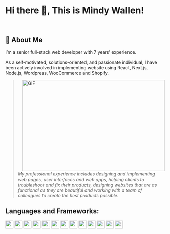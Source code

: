 # Hi there 👋, This is Mindy Wallen!

<br />

## :book: About Me
I’m a senior full-stack web developer with 7 years' experience.

As a self-motivated, solutions-oriented, and passionate individual, I have been actively involved in implementing website using React, Next.js, Node.js, Wordpress, WooCommerce and Shopify.

<img align="right" alt="GIF" src="https://github.com/mindy6680/mindy6680/blob/main/software%20giphy.gif" width="450" height="290" />


>*My professional experience includes designing and implementing web pages, user interfaces and web apps, helping clients to troubleshoot and fix their products, designing websites that are as functional as they are beautiful and working with a team of colleagues to create the best products possible.*

## Languages and Frameworks:

<code><img height="25" src="https://cdn.worldvectorlogo.com/logos/javascript-1.svg"></code>
<code><img height="25" src="https://cdn.worldvectorlogo.com/logos/php-1.svg"></code>
<code><img height="25" src="https://cdn.worldvectorlogo.com/logos/typescript.svg"></code>
<code><img height="25" src="https://cdn.worldvectorlogo.com/logos/react-2.svg"></code>
<code><img height="25" src="https://cdn.worldvectorlogo.com/logos/nextjs-2.svg"></code>
<code><img height="25" src="https://cdn.worldvectorlogo.com/logos/wordpress-blue.svg"></code>
<code><img height="25" src="https://cdn.worldvectorlogo.com/logos/woocommerce.svg"></code>
<code><img height="25" src="https://cdn.worldvectorlogo.com/logos/shopify.svg"></code>
<code><img height="25" src="https://cdn.worldvectorlogo.com/logos/nodejs-1.svg"></code>
<code><img height="25" src="https://cdn.worldvectorlogo.com/logos/html-1.svg"></code>
<code><img height="25" src="https://cdn.worldvectorlogo.com/logos/css-3.svg"></code>
<code><img height="25" src="https://cdn.worldvectorlogo.com/logos/bootstrap-4.svg"></code>
<code><img height="25" src="https://cdn.worldvectorlogo.com/logos/git-bash.svg"></code>




